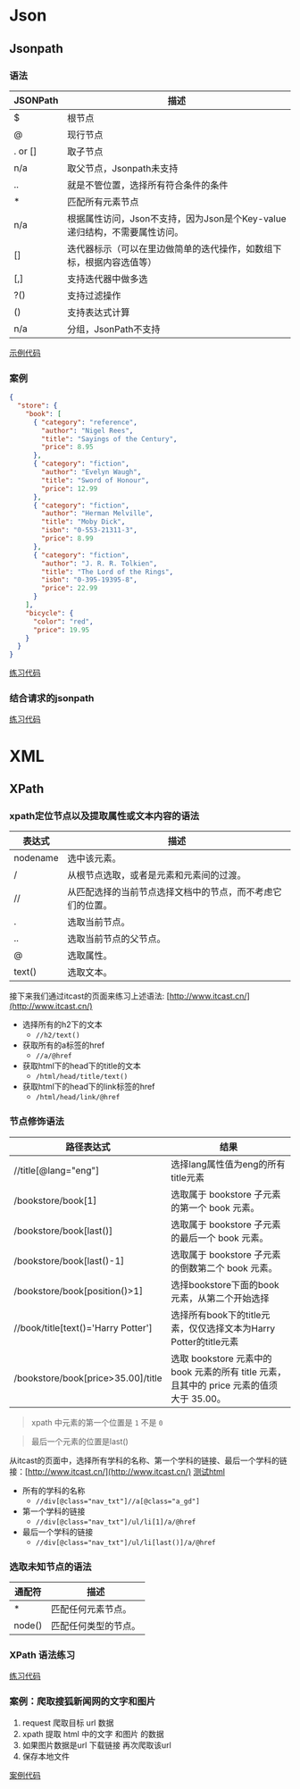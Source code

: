# Json
## Jsonpath
### 语法
| JSONPath | 描述 |
|----------|------|
| $        | 根节点 |
| @        | 现行节点 |
| . or []  | 取子节点 |
| n/a      | 取父节点，Jsonpath未支持 |
| ..       | 就是不管位置，选择所有符合条件的条件 |
| *        | 匹配所有元素节点 |
| n/a      | 根据属性访问，Json不支持，因为Json是个Key-value递归结构，不需要属性访问。|
| []       | 迭代器标示（可以在里边做简单的迭代操作，如数组下标，根据内容选值等） |
| [,]      | 支持迭代器中做多选 |
| ?()      | 支持过滤操作 |
| ()       | 支持表达式计算 |
| n/a      | 分组，JsonPath不支持 |

[示例代码](./jsonpath/jsonpath_demo1.py)

### 案例
```json
{
  "store": {
    "book": [
      { "category": "reference",
        "author": "Nigel Rees",
        "title": "Sayings of the Century",
        "price": 8.95
      },
      { "category": "fiction",
        "author": "Evelyn Waugh",
        "title": "Sword of Honour",
        "price": 12.99
      },
      { "category": "fiction",
        "author": "Herman Melville",
        "title": "Moby Dick",
        "isbn": "0-553-21311-3",
        "price": 8.99
      },
      { "category": "fiction",
        "author": "J. R. R. Tolkien",
        "title": "The Lord of the Rings",
        "isbn": "0-395-19395-8",
        "price": 22.99
      }
    ],
    "bicycle": {
      "color": "red",
      "price": 19.95
    }
  }
}
```
[练习代码](./jsonpath/jsonpath_demo2.py)

### 结合请求的jsonpath
[练习代码](./jsonpath/jsonpath_demo3.py)

# XML
## XPath
### xpath定位节点以及提取属性或文本内容的语法

| 表达式      | 描述                                              |
| ----------- | ------------------------------------------------- |
| nodename    | 选中该元素。                                      |
| /           | 从根节点选取，或者是元素和元素间的过渡。          |
| //          | 从匹配选择的当前节点选择文档中的节点，而不考虑它们的位置。 |
| .           | 选取当前节点。                                    |
| ..          | 选取当前节点的父节点。                            |
| @           | 选取属性。                                        |
| text()      | 选取文本。                                        |

接下来我们通过itcast的页面来练习上述语法: [http://www.itcast.cn/](http://www.itcast.cn/)

- 选择所有的h2下的文本
  - `//h2/text()`
- 获取所有的a标签的href
  - `//a/@href`
- 获取html下的head下的title的文本
  - `/html/head/title/text()`
- 获取html下的head下的link标签的href
  - `/html/head/link/@href`

### 节点修饰语法

| 路径表达式                               | 结果                                                         |
| ---------------------------------------- | ------------------------------------------------------------ |
| //title[@lang="eng"]                     | 选择lang属性值为eng的所有title元素                           |
| /bookstore/book[1]                       | 选取属于 bookstore 子元素的第一个 book 元素。                |
| /bookstore/book[last()]                  | 选取属于 bookstore 子元素的最后一个 book 元素。              |
| /bookstore/book[last()-1]                | 选取属于 bookstore 子元素的倒数第二个 book 元素。            |
| /bookstore/book[position()>1]            | 选择bookstore下面的book元素，从第二个开始选择                 |
| //book/title[text()='Harry Potter']      | 选择所有book下的title元素，仅仅选择文本为Harry Potter的title元素 |
| /bookstore/book[price>35.00]/title       | 选取 bookstore 元素中的 book 元素的所有 title 元素，且其中的 price 元素的值须大于 35.00。 |

> xpath 中元素的第一个位置是 `1` 不是 `0`

> 最后一个元素的位置是last()

从itcast的页面中，选择所有学科的名称、第一个学科的链接、最后一个学科的链接：[http://www.itcast.cn/](http://www.itcast.cn/)
[测试html](./lxml&xpath/xpath_test.html)

- 所有的学科的名称
  - `//div[@class="nav_txt"]//a[@class="a_gd"]`
- 第一个学科的链接
  - `//div[@class="nav_txt"]/ul/li[1]/a/@href`
- 最后一个学科的链接
  - `//div[@class="nav_txt"]/ul/li[last()]/a/@href`

### 选取未知节点的语法

| 通配符 | 描述                 |
| ------ | -------------------- |
| *      | 匹配任何元素节点。   |
| node() | 匹配任何类型的节点。 |

### XPath 语法练习
[练习代码](./xpath/xpath_demo1.py)

### 案例：爬取搜狐新闻网的文字和图片
1. request 爬取目标 url 数据
2. xpath  提取 html 中的文字 和图片 的数据
3. 如果图片数据是url 下载链接  再次爬取该url  
4. 保存本地文件

[案例代码](./xpath/xpath_demo2.py)